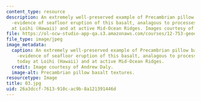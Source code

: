 ```yaml
---
content_type: resource
description: An extremely well-preserved example of Precambrian pillow basalt textures
  -evidence of seafloor eruption of this basalt, analagous to processes observed today
  at Loihi (Hawaii) and at active Mid-Ocean Ridges. Images courtesy of Andrew Daly.
file: https://ol-ocw-studio-app-qa.s3.amazonaws.com/courses/12-753-geodynamics-seminar-spring-2005/26a3dccf7613910cac9b8a121391446d_03.jpg
file_type: image/jpeg
image_metadata:
  caption: An extremely well-preserved example of Precambrian pillow basalt textures
    -evidence of seafloor eruption of this basalt, analagous to processes observed
    today at Loihi (Hawaii) and at active Mid-Ocean Ridges.
  credit: Image courtesy of Andrew Daly.
  image-alt: Precambrian pillow basalt textures.
resourcetype: Image
title: 03.jpg
uid: 26a3dccf-7613-910c-ac9b-8a121391446d
---
```

